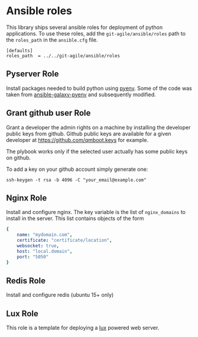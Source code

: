 # Ansible roles

This library ships several ansible roles for deployment of python applications.
To use these roles, add the ``git-agile/ansible/roles`` path to the ``roles_path``
in the ``ansible.cfg`` file.
```
[defaults]
roles_path  = ../../git-agile/ansible/roles
```
## Pyserver Role

Install packages needed to build python using [pyenv](https://github.com/yyuu/pyenv).
Some of the code was taken from [ansible-galaxy-pyenv](https://github.com/avanov/ansible-galaxy-pyenv)
and subsequently modified.

## Grant github user Role

Grant a developer the admin rights on a machine by installing the developer
public keys from github.
Github public keys are available for a given developer at https://github.com/qmboot.keys
for example.

The plybook works only if the selected user actually has some public keys on
github.

To add a key on your github account simply generate one:
```
ssh-keygen -t rsa -b 4096 -C "your_email@example.com"
```


## Nginx Role

Install and configure nginx. The key variable is the list of ``nginx_domains``
to install in the server. This list contains objects of the form
```yml
{
    name: "mydomain.com",
    certificate: "certificate/location",
    websocket: true,
    host: "local.domain",
    port: "5050"
}
```

## Redis Role

Install and configure redis (ubuntu 15+ only)


## Lux Role

This role is a template for deploying a [lux](https://github.com/quantmind/lux) powered web server.

